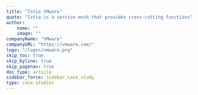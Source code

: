 ```yaml
---
title: "Istio VMware"
quote: "Istio is a service mesh that provides cross-cutting functions"
author:
    name: ""
    image: ""
companyName: "VMware"
companyURL: "https://vmware.com/"
logo: "/logos/vmware.png"
skip_toc: true
skip_byline: true
skip_pagenav: true
doc_type: article
sidebar_force: sidebar_case_study
type: case-studies
---
```

[comment]: <> (TODO: Replace placeholders)